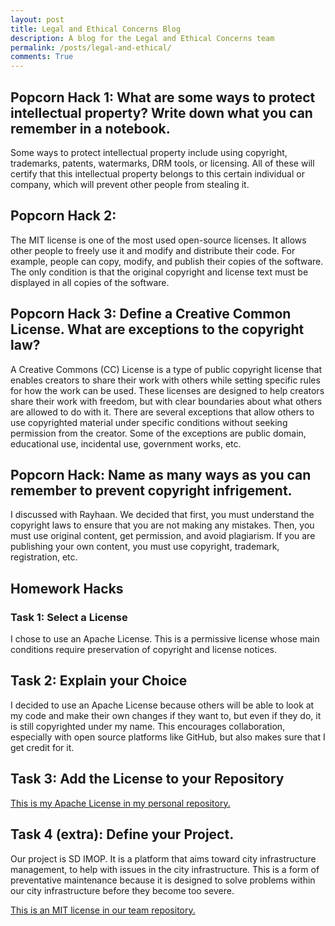 ```yaml
---
layout: post
title: Legal and Ethical Concerns Blog
description: A blog for the Legal and Ethical Concerns team
permalink: /posts/legal-and-ethical/
comments: True
---
```


## Popcorn Hack 1: What are some ways to protect intellectual property? Write down what you can remember in a notebook.

Some ways to protect intellectual property include using copyright, trademarks, patents, watermarks, DRM tools, or licensing. All of these will certify that this intellectual property belongs to this certain individual or company, which will prevent other people from stealing it.

## Popcorn Hack 2:

The MIT license is one of the most used open-source licenses. It allows other people to freely use it and modify and distribute their code. For example, people can copy, modify, and publish their copies of the software. The only condition is that the original copyright and license text must be displayed in all copies of the software.

## Popcorn Hack 3: Define a Creative Common License. What are exceptions to the copyright law?

A Creative Commons (CC) License is a type of public copyright license that enables creators to share their work with others while setting specific rules for how the work can be used. These licenses are designed to help creators share their work with freedom, but with clear boundaries about what others are allowed to do with it. There are several exceptions that allow others to use copyrighted material under specific conditions without seeking permission from the creator. Some of the exceptions are public domain, educational use, incidental use, government works, etc.

## Popcorn Hack: Name as many ways as you can remember to prevent copyright infrigement.

I discussed with Rayhaan. We decided that first, you must understand the copyright laws to ensure that you are not making any mistakes. Then, you must use original content, get permission, and avoid plagiarism. If you are publishing your own content, you must use copyright, trademark, registration, etc.

## Homework Hacks

### Task 1: Select a License

I chose to use an Apache License. This is a permissive license whose main conditions require preservation of copyright and license notices.

## Task 2: Explain your Choice

I decided to use an Apache License because others will be able to look at my code and make their own changes if they want to, but even if they do, it is still copyrighted under my name. This encourages collaboration, especially with open source platforms like GitHub, but also makes sure that I get credit for it.

## Task 3: Add the License to your Repository

[This is my Apache License in my personal repository.](https://github.com/aadibhat09/aadi_2025?tab=Apache-2.0-1-ov-file)

## Task 4 (extra): Define your Project.

Our project is SD IMOP. It is a platform that aims toward city infrastructure management, to help with issues in the city infrastructure. This is a form of preventative maintenance because it is designed to solve problems within our city infrastructure before they become too severe.



[This is an MIT license in our team repository.](https://github.com/adik1025/imop_frontend/tree/main?tab=MIT-1-ov-file)
